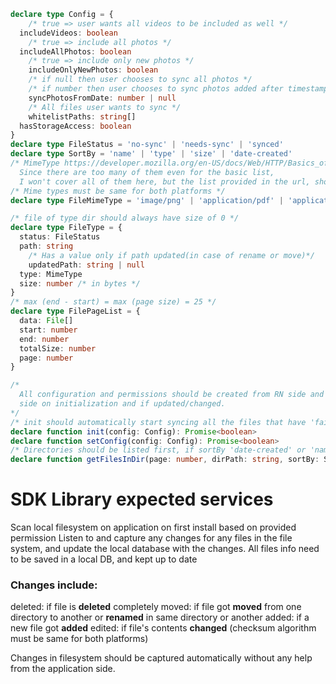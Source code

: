 ```ts
declare type Config = {
	/* true => user wants all videos to be included as well */
  includeVideos: boolean
	/* true => include all photos */
  includeAllPhotos: boolean
	/* true => include only new photos */
	includeOnlyNewPhotos: boolean
	/* if null then user chooses to sync all photos */
	/* if number then user chooses to sync photos added after timestamp */
	syncPhotosFromDate: number | null
	/* All files user wants to sync */
	whitelistPaths: string[]
  hasStorageAccess: boolean
}
declare type FileStatus = 'no-sync' | 'needs-sync' | 'synced'
declare type SortBy = 'name' | 'type' | 'size' | 'date-created'
/* MimeType https://developer.mozilla.org/en-US/docs/Web/HTTP/Basics_of_HTTP/MIME_types/Common_types
  Since there are too many of them even for the basic list,
  I won't cover all of them here, but the list provided in the url, should be our reference */
/* Mime types must be same for both platforms */
declare type FileMimeType = 'image/png' | 'application/pdf' | 'application/vnd.ms-excel'

/* file of type dir should always have size of 0 */
declare type FileType = {
  status: FileStatus
  path: string
	/* Has a value only if path updated(in case of rename or move)*/
	updatedPath: string | null
  type: MimeType
  size: number /* in bytes */
}
/* max (end - start) = max (page size) = 25 */
declare type FilePageList = {
  data: File[]
  start: number
  end: number
  totalSize: number
  page: number
}

/*
  All configuration and permissions should be created from RN side and sent to the native
  side on initialization and if updated/changed.
*/
/* init should automatically start syncing all the files that have 'failed' for status */
declare function init(config: Config): Promise<boolean>
declare function setConfig(config: Config): Promise<boolean>
/* Directories should be listed first, if sortBy 'date-created' or 'name'  */
declare function getFilesInDir(page: number, dirPath: string, sortBy: SortBy, searchText?: string): Promise<FilePageList>
```


# SDK Library expected services

Scan local filesystem on application on first install based on provided permission
Listen to and capture any changes for any files in the file system, and update the local database with the changes.
All files info need to be saved in a local DB, and kept up to date

### Changes include:

deleted: if file is **deleted** completely
moved: if file got **moved** from one directory to another or **renamed** in same directory or another
added: if a new file got **added**
edited: if file's contents **changed** (checksum algorithm must be same for both platforms)

Changes in filesystem should be captured automatically without any help from the application side.
